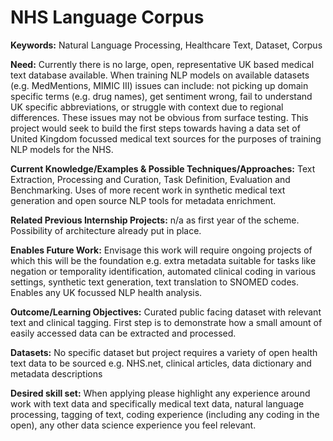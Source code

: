 # NHS Language Corpus
**Keywords:** Natural Language Processing, Healthcare Text, Dataset, Corpus

**Need:** Currently there is no large, open, representative UK based medical text database available.  When training NLP models on available datasets (e.g. MedMentions, MIMIC III) issues can include: not picking up domain specific terms (e.g. drug names), get sentiment wrong, fail to understand UK specific abbreviations, or struggle with context due to regional differences.  These issues may not be obvious from surface testing.  This project would seek to build the first steps towards having a data set of United Kingdom focussed medical text sources for the purposes of training NLP models for the NHS.

**Current Knowledge/Examples & Possible Techniques/Approaches:** Text Extraction, Processing and Curation, Task Definition, Evaluation and Benchmarking.  Uses of more recent work in synthetic medical text generation and open source NLP tools for metadata enrichment.

**Related Previous Internship Projects:** n/a as first year of the scheme.  Possibility of architecture already put in place.

**Enables Future Work:** Envisage this work will require ongoing projects of which this will be the foundation e.g. extra metadata suitable for tasks like negation or temporality identification, automated clinical coding in various settings, synthetic text generation, text translation to SNOMED codes.  Enables any UK focussed NLP health analysis.

**Outcome/Learning Objectives:** Curated public facing dataset with relevant text and clinical tagging.  First step is to demonstrate how a small amount of easily accessed data can be extracted and processed.

**Datasets:** No specific dataset but project requires a variety of open health text data to be sourced e.g. NHS.net, clinical articles, data dictionary and metadata descriptions

**Desired skill set:** When applying please highlight any experience around work with text data and specifically medical text data, natural language processing, tagging of text, coding experience (including any coding in the open), any other data science experience you feel relevant.  
